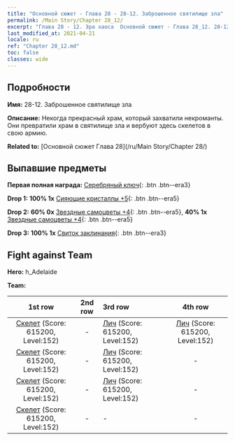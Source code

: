 ```yaml
---
title: "Основной сюжет - Глава 28 - 28-12. Заброшенное святилище зла"
permalink: /Main Story/Chapter 28_12/
excerpt: "Глава 28 - 12. Эра хаоса  Основной сюжет - Глава 28_12. 28-12. Заброшенное святилище зла"
last_modified_at: 2021-04-21
locale: ru
ref: "Chapter 28_12.md"
toc: false
classes: wide
---
```


## Подробности

 **Имя:** 28-12. Заброшенное святилище зла

 **Описание:** Некогда прекрасный храм, который захватили некроманты. Они превратили храм в святилище зла и вербуют здесь скелетов в свою армию.

 **Related to:** [Основной сюжет Глава 28](/ru/Main Story/Chapter 28/)

## Выпавшие предметы

 **Первая полная награда:** [Серебряный ключ](/ru/Items/con_693/){: .btn .btn--era3}

 **Drop 1:** **100% 1x** [Сияющие кристаллы +5](/ru/Items/mat_101/){: .btn .btn--era5}

 **Drop 2:** **60% 0x** [Звездные самоцветы +4](/ru/Items/mat_93/){: .btn .btn--era5}, **40% 1x** [Звездные самоцветы +4](/ru/Items/mat_93/){: .btn .btn--era5}

 **Drop 3:** **100% 1x** [Свиток заклинания](/ru/Items/con_694/){: .btn .btn--era3}


## Fight against Team
 **Hero:** h_Adelaide

 **Team:**


  | 1st row | 2nd row | 3rd row | 4th row |
  |:----:|:----:|:----|:----:|
  | [Скелет](/ru/units/Skeleton/) (Score: 615200, Level:152)  | - | [Лич](/ru/units/Lich/) (Score: 615200, Level:152)  | [Лич](/ru/units/Lich/) (Score: 615200, Level:152)  |
  | [Скелет](/ru/units/Skeleton/) (Score: 615200, Level:152)  | - | [Лич](/ru/units/Lich/) (Score: 615200, Level:152)  | - |
  | [Скелет](/ru/units/Skeleton/) (Score: 615200, Level:152)  | - | [Лич](/ru/units/Lich/) (Score: 615200, Level:152)  | - |
  | [Скелет](/ru/units/Skeleton/) (Score: 615200, Level:152)  | - | - | - |


